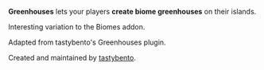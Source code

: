 **Greenhouses** lets your players **create biome greenhouses** on their islands.

Interesting variation to the Biomes addon.

Adapted from tastybento's Greenhouses plugin.

Created and maintained by [tastybento](https://github.com/tastybento).